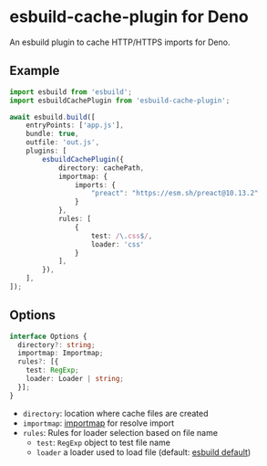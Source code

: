 # esbuild-cache-plugin for Deno

An esbuild plugin to cache HTTP/HTTPS imports for Deno.

## Example

```typescript
import esbuild from 'esbuild';
import esbuildCachePlugin from 'esbuild-cache-plugin';

await esbuild.build([
    entryPoints: ['app.js'],
    bundle: true,
    outfile: 'out.js',
    plugins: [
        esbuildCachePlugin({
            directory: cachePath,
            importmap: {
                imports: {
                    "preact": "https://esm.sh/preact@10.13.2"
                }
            },
            rules: [
                {
                    test: /\.css$/,
                    loader: 'css'
                }
            ],
        }),
    ],
]);
```

## Options

```typescript
interface Options {
  directory?: string;
  importmap: Importmap;
  rules?: [{
    test: RegExp;
    loader: Loader | string;
  }];
}
```

- `directory`: location where cache files are created
- `importmap`:
  [importmap](https://developer.mozilla.org/en-US/docs/Web/HTML/Element/script/type/importmap)
  for resolve import
- `rules`: Rules for loader selection based on file name
  - `test`: `RegExp` object to test file name
  - `loader` a loader used to load file (default:
    [esbuild default](https://esbuild.github.io/plugins/#on-load-results))
